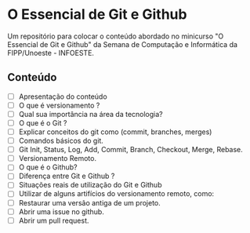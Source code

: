 # O Essencial de Git e Github
Um repositório para colocar o conteúdo abordado no minicurso "O Essencial de Git e Github" da Semana de Computação e Informática da FIPP/Unoeste - INFOESTE.

## Conteúdo
- [ ] Apresentação do conteúdo
- [ ] O que é versionamento ?
- [ ] Qual sua importância na área da tecnologia?
- [ ] O que é o Git ?
- [ ] Explicar conceitos do git como (commit, branches, merges)
- [ ] Comandos básicos do git.
- [ ] Git Init, Status, Log, Add, Commit, Branch, Checkout, Merge, Rebase.
- [ ] Versionamento Remoto.
- [ ] O que é o Github?
- [ ] Diferença entre Git e Github ?
- [ ] Situações reais de utilização do Git e Github
- [ ] Utilizar de alguns artifícios do versionamento remoto, como:
- [ ] Restaurar uma versão antiga de um projeto.
- [ ] Abrir uma issue no github.
- [ ] Abrir um pull request.
